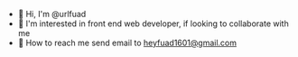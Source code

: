 - 👋 Hi, I'm @urlfuad
- 👀 I'm interested in front end web developer, if looking to collaborate with me 
- 👀 How to reach me send email to heyfuad1601@gmail.com

<!---
urlfuad/urlfuad is a ✨ special ✨ repository because its `README.md` (this file) appears on your GitHub profile.
You can click the Preview link to take a look at your changes.
--->
